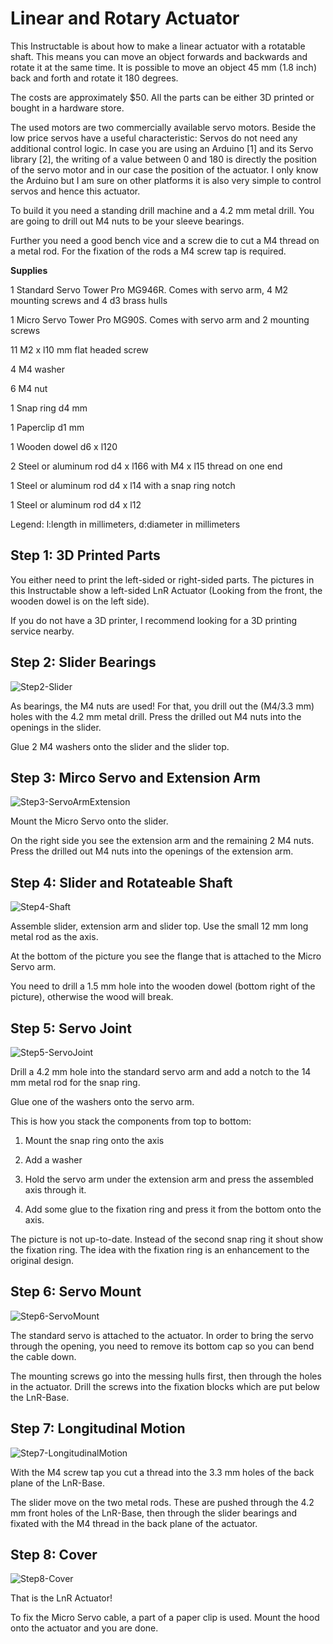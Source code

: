 # Linear and Rotary Actuator

This Instructable is about how to make a  linear actuator with a rotatable shaft. This means you can move an  object forwards and backwards and rotate it at the same time. It is  possible to move an object 45 mm (1.8 inch) back and forth and rotate it 180 degrees.

The costs are approximately $50. All the parts can be either 3D printed or bought in a hardware store.

The used motors are two commercially available servo motors. Beside the low price servos have a useful characteristic: Servos do not need any  additional control logic. In case you are using an Arduino [1] and its  Servo library [2], the writing of a value between 0 and 180 is directly  the position of the servo motor and in our case the position of the  actuator. I only know the Arduino but I am sure on other platforms it is also very simple to control servos and hence this actuator.

To  build it you need a standing drill machine and a 4.2 mm metal drill. You are going to drill out M4 nuts to be your sleeve bearings.

Further you need a good bench vice and a screw die to cut a M4 thread on a  metal rod. For the fixation of the rods a M4 screw tap is required.

**Supplies**

 1 Standard Servo Tower Pro MG946R. Comes with servo arm, 4 M2 mounting screws and 4 d3 brass hulls

 1 Micro Servo Tower Pro MG90S. Comes  with servo arm and 2 mounting screws 

11 M2 x l10 mm flat headed screw 

 4 M4 washer

 6 M4 nut

 1 Snap ring d4 mm

 1 Paperclip d1 mm 

 1 Wooden dowel d6 x l120 

 2 Steel or aluminum rod d4 x l166 with M4 x l15 thread on one end 

 1 Steel or aluminum rod d4 x l14 with a snap ring notch 

 1 Steel or aluminum rod d4 x l12 

Legend: l:length in millimeters, d:diameter in millimeters

## Step 1: 3D Printed Parts

You either need to print the left-sided or  right-sided parts. The pictures in this Instructable show a left-sided  LnR Actuator (Looking from the front, the wooden dowel is on the left  side).

If you do not have a 3D printer, I recommend looking for a 3D printing service nearby.

## Step 2: Slider Bearings

![Step2-Slider](Step2-Slider.jpg)

As bearings, the M4 nuts are used! For that,  you drill out the (M4/3.3 mm) holes with the 4.2 mm metal drill. Press  the drilled out M4 nuts into the openings in the slider.

Glue 2 M4 washers onto the slider and the slider top.

## Step 3: Mirco Servo and Extension Arm

![Step3-ServoArmExtension](Step3-ServoArmExtension.jpg)

Mount the Micro Servo onto the slider.

On the right side you see the extension arm and the remaining 2 M4 nuts.  Press the drilled out M4 nuts into the openings of the extension arm.

## Step 4: Slider and Rotateable Shaft

![Step4-Shaft](Step4-Shaft.jpg)

Assemble slider, extension arm and slider top. Use the small 12 mm long metal rod as the axis.

At the bottom of the picture you see the flange that is attached to the Micro Servo arm.

You need to drill a 1.5 mm hole into the wooden dowel (bottom right of the picture), otherwise the wood will break.

## Step 5: Servo Joint

![Step5-ServoJoint](Step5-ServoJoint.jpg)

Drill a 4.2 mm hole into the standard servo arm and add a notch to the 14 mm metal rod for the snap ring.

Glue one of the washers onto the servo arm.

This is how you stack the components from top to bottom:

1) Mount the snap ring onto the axis

2) Add a washer

3) Hold the servo arm under the extension arm and press the assembled axis through it.

4) Add some glue to the fixation ring and press it from the bottom onto the axis.

The picture is not up-to-date. Instead of the second snap ring it shout  show the fixation ring. The idea with the fixation ring is an  enhancement to the original design.

## Step 6: Servo Mount

![Step6-ServoMount](Step6-ServoMount.jpg)

The standard servo is attached to the  actuator. In order to bring the servo through the opening, you need to  remove its bottom cap so you can bend the cable down.

The mounting screws go into the messing hulls first, then through the holes in the  actuator. Drill the screws into the fixation blocks which are put below  the LnR-Base.

## Step 7: Longitudinal Motion

![Step7-LongitudinalMotion](Step7-LongitudinalMotion.jpg)

With the M4 screw tap you cut a thread into the 3.3 mm holes of the back plane of the LnR-Base.

The slider move on the two metal rods. These are pushed through the 4.2 mm  front  holes of the LnR-Base, then through the slider bearings and  fixated with the M4 thread in the back plane of the actuator.

## Step 8: Cover

![Step8-Cover](Step8-Cover.jpg)

That is the LnR Actuator!

To fix the Micro Servo cable, a part of a paper clip is used. Mount the hood onto the actuator and you are done.



